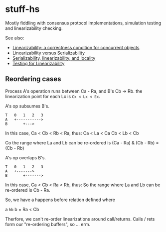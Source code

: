 # stuff-hs

Mostly fiddling with consensus protocol implementations, simulation testing and linearizability checking.

See also:

* [Linearizability: a correctness condition for concurrent objects](https://dl.acm.org/citation.cfm?id=78972)
* [Linearizability versus Serializability](http://www.bailis.org/blog/linearizability-versus-serializability/)
* [Serializability, linearizability, and locality](https://aphyr.com/posts/333-serializability-linearizability-and-locality)
* [Testing for Linearizability](https://www.cs.ox.ac.uk/people/gavin.lowe/LinearizabiltyTesting/paper.pdf)


## Reordering cases

Process A's operation runs between Ca - Ra, and B's Cb -> Rb. the
linearization point for each Lx is `Cx < Lx < Ex`.

A's op subsumes B's.
```
T   0   1   2   3
A   +----------->
B       +--->
```

In this case, Ca < Cb < Rb < Ra, thus:
Ca < La < Ca
Cb < Lb < Cb

Co the range where La and Lb can be re-ordered is (Ca - Ra) & (Cb - Rb) = (Cb - Rb)

A's op overlaps B's.
```
T   0   1   2   3
A   +------->
B       +------->
```

In this case, Ca < Cb < Ra < Rb, thus:
So the range where La and Lb can be re-ordered is Cb - Ra.


So, we have a happens before relation defined where

a `hb` b = Ra < Cb

Therfore, we can't re-order linearizations around call/returns.
Calls / rets form our "re-ordering buffers", so ... erm.
